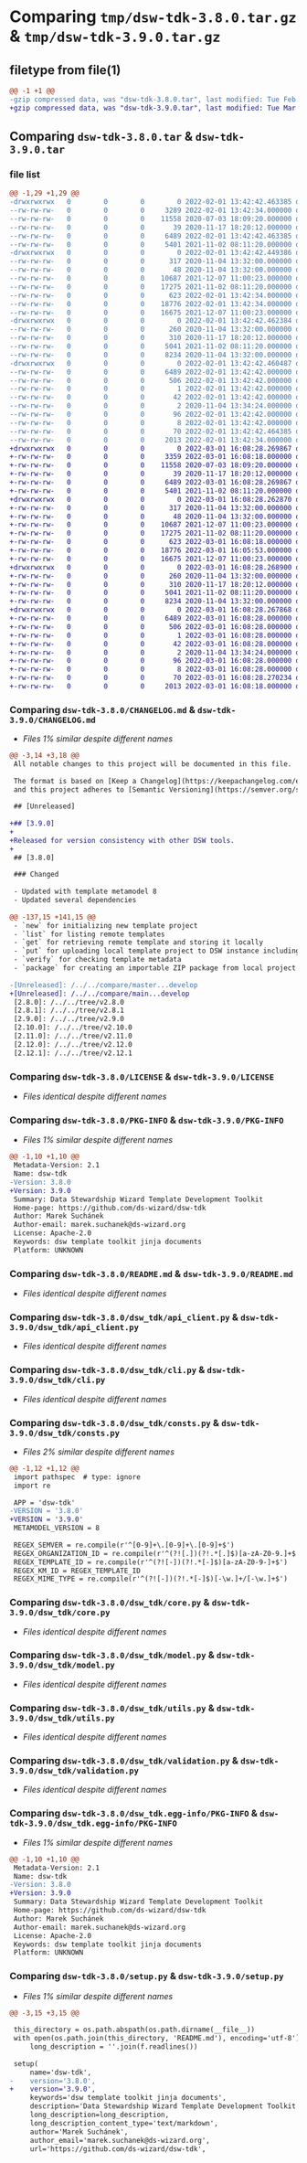 # Comparing `tmp/dsw-tdk-3.8.0.tar.gz` & `tmp/dsw-tdk-3.9.0.tar.gz`

## filetype from file(1)

```diff
@@ -1 +1 @@
-gzip compressed data, was "dsw-tdk-3.8.0.tar", last modified: Tue Feb  1 13:42:42 2022, max compression
+gzip compressed data, was "dsw-tdk-3.9.0.tar", last modified: Tue Mar  1 16:08:28 2022, max compression
```

## Comparing `dsw-tdk-3.8.0.tar` & `dsw-tdk-3.9.0.tar`

### file list

```diff
@@ -1,29 +1,29 @@
-drwxrwxrwx   0        0        0        0 2022-02-01 13:42:42.463385 dsw-tdk-3.8.0/
--rw-rw-rw-   0        0        0     3289 2022-02-01 13:42:34.000000 dsw-tdk-3.8.0/CHANGELOG.md
--rw-rw-rw-   0        0        0    11558 2020-07-03 18:09:20.000000 dsw-tdk-3.8.0/LICENSE
--rw-rw-rw-   0        0        0       39 2020-11-17 18:20:12.000000 dsw-tdk-3.8.0/MANIFEST.in
--rw-rw-rw-   0        0        0     6489 2022-02-01 13:42:42.463385 dsw-tdk-3.8.0/PKG-INFO
--rw-rw-rw-   0        0        0     5401 2021-11-02 08:11:20.000000 dsw-tdk-3.8.0/README.md
-drwxrwxrwx   0        0        0        0 2022-02-01 13:42:42.449386 dsw-tdk-3.8.0/dsw_tdk/
--rw-rw-rw-   0        0        0      317 2020-11-04 13:32:00.000000 dsw-tdk-3.8.0/dsw_tdk/__init__.py
--rw-rw-rw-   0        0        0       48 2020-11-04 13:32:00.000000 dsw-tdk-3.8.0/dsw_tdk/__main__.py
--rw-rw-rw-   0        0        0    10687 2021-12-07 11:00:23.000000 dsw-tdk-3.8.0/dsw_tdk/api_client.py
--rw-rw-rw-   0        0        0    17275 2021-11-02 08:11:20.000000 dsw-tdk-3.8.0/dsw_tdk/cli.py
--rw-rw-rw-   0        0        0      623 2022-02-01 13:42:34.000000 dsw-tdk-3.8.0/dsw_tdk/consts.py
--rw-rw-rw-   0        0        0    18776 2022-02-01 13:42:34.000000 dsw-tdk-3.8.0/dsw_tdk/core.py
--rw-rw-rw-   0        0        0    16675 2021-12-07 11:00:23.000000 dsw-tdk-3.8.0/dsw_tdk/model.py
-drwxrwxrwx   0        0        0        0 2022-02-01 13:42:42.462384 dsw-tdk-3.8.0/dsw_tdk/templates/
--rw-rw-rw-   0        0        0      260 2020-11-04 13:32:00.000000 dsw-tdk-3.8.0/dsw_tdk/templates/README.md.j2
--rw-rw-rw-   0        0        0      310 2020-11-17 18:20:12.000000 dsw-tdk-3.8.0/dsw_tdk/templates/starter.j2
--rw-rw-rw-   0        0        0     5041 2021-11-02 08:11:20.000000 dsw-tdk-3.8.0/dsw_tdk/utils.py
--rw-rw-rw-   0        0        0     8234 2020-11-04 13:32:00.000000 dsw-tdk-3.8.0/dsw_tdk/validation.py
-drwxrwxrwx   0        0        0        0 2022-02-01 13:42:42.460487 dsw-tdk-3.8.0/dsw_tdk.egg-info/
--rw-rw-rw-   0        0        0     6489 2022-02-01 13:42:42.000000 dsw-tdk-3.8.0/dsw_tdk.egg-info/PKG-INFO
--rw-rw-rw-   0        0        0      506 2022-02-01 13:42:42.000000 dsw-tdk-3.8.0/dsw_tdk.egg-info/SOURCES.txt
--rw-rw-rw-   0        0        0        1 2022-02-01 13:42:42.000000 dsw-tdk-3.8.0/dsw_tdk.egg-info/dependency_links.txt
--rw-rw-rw-   0        0        0       42 2022-02-01 13:42:42.000000 dsw-tdk-3.8.0/dsw_tdk.egg-info/entry_points.txt
--rw-rw-rw-   0        0        0        2 2020-11-04 13:34:24.000000 dsw-tdk-3.8.0/dsw_tdk.egg-info/not-zip-safe
--rw-rw-rw-   0        0        0       96 2022-02-01 13:42:42.000000 dsw-tdk-3.8.0/dsw_tdk.egg-info/requires.txt
--rw-rw-rw-   0        0        0        8 2022-02-01 13:42:42.000000 dsw-tdk-3.8.0/dsw_tdk.egg-info/top_level.txt
--rw-rw-rw-   0        0        0       70 2022-02-01 13:42:42.464385 dsw-tdk-3.8.0/setup.cfg
--rw-rw-rw-   0        0        0     2013 2022-02-01 13:42:34.000000 dsw-tdk-3.8.0/setup.py
+drwxrwxrwx   0        0        0        0 2022-03-01 16:08:28.269867 dsw-tdk-3.9.0/
+-rw-rw-rw-   0        0        0     3359 2022-03-01 16:08:18.000000 dsw-tdk-3.9.0/CHANGELOG.md
+-rw-rw-rw-   0        0        0    11558 2020-07-03 18:09:20.000000 dsw-tdk-3.9.0/LICENSE
+-rw-rw-rw-   0        0        0       39 2020-11-17 18:20:12.000000 dsw-tdk-3.9.0/MANIFEST.in
+-rw-rw-rw-   0        0        0     6489 2022-03-01 16:08:28.269867 dsw-tdk-3.9.0/PKG-INFO
+-rw-rw-rw-   0        0        0     5401 2021-11-02 08:11:20.000000 dsw-tdk-3.9.0/README.md
+drwxrwxrwx   0        0        0        0 2022-03-01 16:08:28.262870 dsw-tdk-3.9.0/dsw_tdk/
+-rw-rw-rw-   0        0        0      317 2020-11-04 13:32:00.000000 dsw-tdk-3.9.0/dsw_tdk/__init__.py
+-rw-rw-rw-   0        0        0       48 2020-11-04 13:32:00.000000 dsw-tdk-3.9.0/dsw_tdk/__main__.py
+-rw-rw-rw-   0        0        0    10687 2021-12-07 11:00:23.000000 dsw-tdk-3.9.0/dsw_tdk/api_client.py
+-rw-rw-rw-   0        0        0    17275 2021-11-02 08:11:20.000000 dsw-tdk-3.9.0/dsw_tdk/cli.py
+-rw-rw-rw-   0        0        0      623 2022-03-01 16:08:18.000000 dsw-tdk-3.9.0/dsw_tdk/consts.py
+-rw-rw-rw-   0        0        0    18776 2022-03-01 16:05:53.000000 dsw-tdk-3.9.0/dsw_tdk/core.py
+-rw-rw-rw-   0        0        0    16675 2021-12-07 11:00:23.000000 dsw-tdk-3.9.0/dsw_tdk/model.py
+drwxrwxrwx   0        0        0        0 2022-03-01 16:08:28.268900 dsw-tdk-3.9.0/dsw_tdk/templates/
+-rw-rw-rw-   0        0        0      260 2020-11-04 13:32:00.000000 dsw-tdk-3.9.0/dsw_tdk/templates/README.md.j2
+-rw-rw-rw-   0        0        0      310 2020-11-17 18:20:12.000000 dsw-tdk-3.9.0/dsw_tdk/templates/starter.j2
+-rw-rw-rw-   0        0        0     5041 2021-11-02 08:11:20.000000 dsw-tdk-3.9.0/dsw_tdk/utils.py
+-rw-rw-rw-   0        0        0     8234 2020-11-04 13:32:00.000000 dsw-tdk-3.9.0/dsw_tdk/validation.py
+drwxrwxrwx   0        0        0        0 2022-03-01 16:08:28.267868 dsw-tdk-3.9.0/dsw_tdk.egg-info/
+-rw-rw-rw-   0        0        0     6489 2022-03-01 16:08:28.000000 dsw-tdk-3.9.0/dsw_tdk.egg-info/PKG-INFO
+-rw-rw-rw-   0        0        0      506 2022-03-01 16:08:28.000000 dsw-tdk-3.9.0/dsw_tdk.egg-info/SOURCES.txt
+-rw-rw-rw-   0        0        0        1 2022-03-01 16:08:28.000000 dsw-tdk-3.9.0/dsw_tdk.egg-info/dependency_links.txt
+-rw-rw-rw-   0        0        0       42 2022-03-01 16:08:28.000000 dsw-tdk-3.9.0/dsw_tdk.egg-info/entry_points.txt
+-rw-rw-rw-   0        0        0        2 2020-11-04 13:34:24.000000 dsw-tdk-3.9.0/dsw_tdk.egg-info/not-zip-safe
+-rw-rw-rw-   0        0        0       96 2022-03-01 16:08:28.000000 dsw-tdk-3.9.0/dsw_tdk.egg-info/requires.txt
+-rw-rw-rw-   0        0        0        8 2022-03-01 16:08:28.000000 dsw-tdk-3.9.0/dsw_tdk.egg-info/top_level.txt
+-rw-rw-rw-   0        0        0       70 2022-03-01 16:08:28.270234 dsw-tdk-3.9.0/setup.cfg
+-rw-rw-rw-   0        0        0     2013 2022-03-01 16:08:18.000000 dsw-tdk-3.9.0/setup.py
```

### Comparing `dsw-tdk-3.8.0/CHANGELOG.md` & `dsw-tdk-3.9.0/CHANGELOG.md`

 * *Files 1% similar despite different names*

```diff
@@ -3,14 +3,18 @@
 All notable changes to this project will be documented in this file.
 
 The format is based on [Keep a Changelog](https://keepachangelog.com/en/1.0.0/),
 and this project adheres to [Semantic Versioning](https://semver.org/spec/v2.0.0.html).
 
 ## [Unreleased]
 
+## [3.9.0]
+
+Released for version consistency with other DSW tools.
+
 ## [3.8.0]
 
 ### Changed
 
 - Updated with template metamodel 8
 - Updated several dependencies
 
@@ -137,15 +141,15 @@
 - `new` for initializing new template project
 - `list` for listing remote templates
 - `get` for retrieving remote template and storing it locally
 - `put` for uploading local template project to DSW instance including `watch` functionality for smooth template development
 - `verify` for checking template metadata
 - `package` for creating an importable ZIP package from local project
 
-[Unreleased]: /../../compare/master...develop
+[Unreleased]: /../../compare/main...develop
 [2.8.0]: /../../tree/v2.8.0
 [2.8.1]: /../../tree/v2.8.1
 [2.9.0]: /../../tree/v2.9.0
 [2.10.0]: /../../tree/v2.10.0
 [2.11.0]: /../../tree/v2.11.0
 [2.12.0]: /../../tree/v2.12.0
 [2.12.1]: /../../tree/v2.12.1
```

### Comparing `dsw-tdk-3.8.0/LICENSE` & `dsw-tdk-3.9.0/LICENSE`

 * *Files identical despite different names*

### Comparing `dsw-tdk-3.8.0/PKG-INFO` & `dsw-tdk-3.9.0/PKG-INFO`

 * *Files 1% similar despite different names*

```diff
@@ -1,10 +1,10 @@
 Metadata-Version: 2.1
 Name: dsw-tdk
-Version: 3.8.0
+Version: 3.9.0
 Summary: Data Stewardship Wizard Template Development Toolkit
 Home-page: https://github.com/ds-wizard/dsw-tdk
 Author: Marek Suchánek
 Author-email: marek.suchanek@ds-wizard.org
 License: Apache-2.0
 Keywords: dsw template toolkit jinja documents
 Platform: UNKNOWN
```

### Comparing `dsw-tdk-3.8.0/README.md` & `dsw-tdk-3.9.0/README.md`

 * *Files identical despite different names*

### Comparing `dsw-tdk-3.8.0/dsw_tdk/api_client.py` & `dsw-tdk-3.9.0/dsw_tdk/api_client.py`

 * *Files identical despite different names*

### Comparing `dsw-tdk-3.8.0/dsw_tdk/cli.py` & `dsw-tdk-3.9.0/dsw_tdk/cli.py`

 * *Files identical despite different names*

### Comparing `dsw-tdk-3.8.0/dsw_tdk/consts.py` & `dsw-tdk-3.9.0/dsw_tdk/consts.py`

 * *Files 2% similar despite different names*

```diff
@@ -1,12 +1,12 @@
 import pathspec  # type: ignore
 import re
 
 APP = 'dsw-tdk'
-VERSION = '3.8.0'
+VERSION = '3.9.0'
 METAMODEL_VERSION = 8
 
 REGEX_SEMVER = re.compile(r'^[0-9]+\.[0-9]+\.[0-9]+$')
 REGEX_ORGANIZATION_ID = re.compile(r'^(?![.])(?!.*[.]$)[a-zA-Z0-9.]+$')
 REGEX_TEMPLATE_ID = re.compile(r'^(?![-])(?!.*[-]$)[a-zA-Z0-9-]+$')
 REGEX_KM_ID = REGEX_TEMPLATE_ID
 REGEX_MIME_TYPE = re.compile(r'^(?![-])(?!.*[-]$)[-\w.]+/[-\w.]+$')
```

### Comparing `dsw-tdk-3.8.0/dsw_tdk/core.py` & `dsw-tdk-3.9.0/dsw_tdk/core.py`

 * *Files identical despite different names*

### Comparing `dsw-tdk-3.8.0/dsw_tdk/model.py` & `dsw-tdk-3.9.0/dsw_tdk/model.py`

 * *Files identical despite different names*

### Comparing `dsw-tdk-3.8.0/dsw_tdk/utils.py` & `dsw-tdk-3.9.0/dsw_tdk/utils.py`

 * *Files identical despite different names*

### Comparing `dsw-tdk-3.8.0/dsw_tdk/validation.py` & `dsw-tdk-3.9.0/dsw_tdk/validation.py`

 * *Files identical despite different names*

### Comparing `dsw-tdk-3.8.0/dsw_tdk.egg-info/PKG-INFO` & `dsw-tdk-3.9.0/dsw_tdk.egg-info/PKG-INFO`

 * *Files 1% similar despite different names*

```diff
@@ -1,10 +1,10 @@
 Metadata-Version: 2.1
 Name: dsw-tdk
-Version: 3.8.0
+Version: 3.9.0
 Summary: Data Stewardship Wizard Template Development Toolkit
 Home-page: https://github.com/ds-wizard/dsw-tdk
 Author: Marek Suchánek
 Author-email: marek.suchanek@ds-wizard.org
 License: Apache-2.0
 Keywords: dsw template toolkit jinja documents
 Platform: UNKNOWN
```

### Comparing `dsw-tdk-3.8.0/setup.py` & `dsw-tdk-3.9.0/setup.py`

 * *Files 1% similar despite different names*

```diff
@@ -3,15 +3,15 @@
 
 this_directory = os.path.abspath(os.path.dirname(__file__))
 with open(os.path.join(this_directory, 'README.md'), encoding='utf-8') as f:
     long_description = ''.join(f.readlines())
 
 setup(
     name='dsw-tdk',
-    version='3.8.0',
+    version='3.9.0',
     keywords='dsw template toolkit jinja documents',
     description='Data Stewardship Wizard Template Development Toolkit',
     long_description=long_description,
     long_description_content_type='text/markdown',
     author='Marek Suchánek',
     author_email='marek.suchanek@ds-wizard.org',
     url='https://github.com/ds-wizard/dsw-tdk',
```

